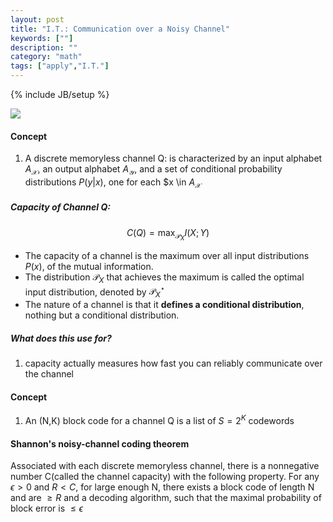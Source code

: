 ```yaml
---
layout: post
title: "I.T.: Communication over a Noisy Channel"
keywords: [""]
description: ""
category: "math"
tags: ["apply","I.T."]
---
```

{% include JB/setup %}

<img
src="{{IMAGE_PATH}}/math-apply-information-theory-communication-over-noisy-channel.png">

#### Concept
1. A discrete memoryless channel Q: is characterized by an input alphabet
   $A_{\mathcal{X}}$, an output alphabet $A_{\mathcal{Y}}$, and a set of
   conditional probability distributions $P(y|x)$, one for each $x \in
   $A_{\mathcal{X}}$

##### Capacity of Channel Q:
$$
C(Q)=\max _{\mathcal{P}_{X}} I(X ; Y)
$$
- The capacity of a channel is the maximum over all input distributions $P(x)$,
  of the mutual information.
- The distribution $\mathcal{P}_X$ that achieves the maximum is called the
  optimal input distribution, denoted by $\mathcal{P}_X^{\star}$
- The nature of a channel is that it **defines a conditional distribution**, nothing
  but a conditional distribution.

##### What does this use for?
1. capacity actually measures how fast you can reliably communicate over the
   channel




#### Concept
1. An (N,K) block code for a channel Q is a list of $S=2^K$ codewords 

#### Shannon's noisy-channel coding theorem
Associated with each discrete memoryless channel, there is a nonnegative number
C(called the channel capacity) with the following property. For any $\epsilon >0$
and $R<C$, for large enough N, there exists a block code of length N and are
$\geq R$ and a decoding algorithm, such that the maximal probability of block
error is $\leq \epsilon$


